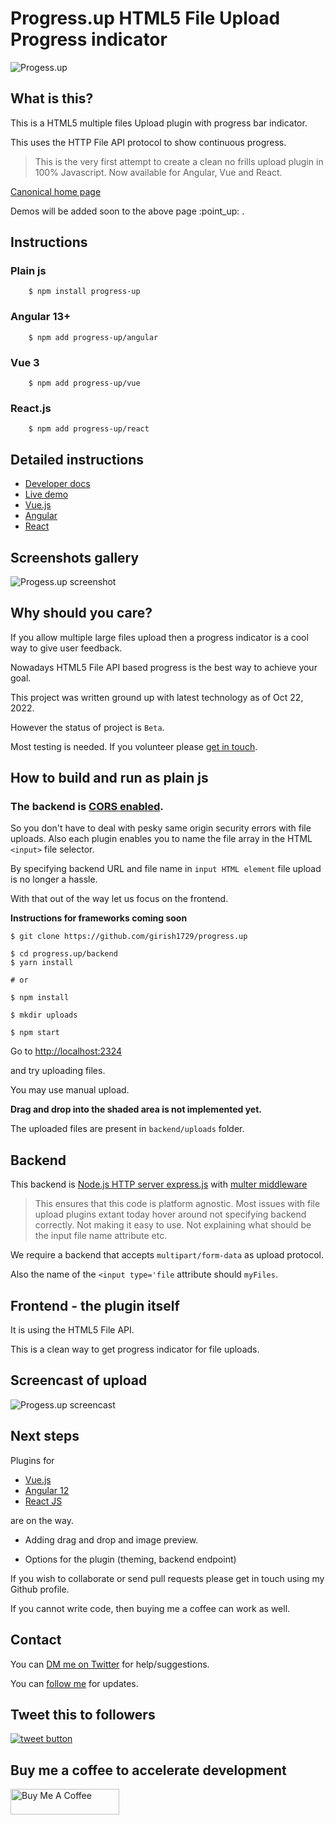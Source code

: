 # Progress.up HTML5 File Upload Progress indicator

![Progess.up](https://raw.githubusercontent.com/girish1729/progress.up/main//images/progress-up-logo.svg)

## What is this?

This is a HTML5 multiple files Upload plugin with progress bar
indicator.

This uses the HTTP File API protocol to show continuous progress.


>This is the very first attempt to create a clean no frills upload plugin
>in 100% Javascript. Now available for Angular, Vue and React.

[Canonical home page](https://progress-up.live)

Demos will be added soon to the above page :point\_up: .

## Instructions

### Plain js

```shell
	$ npm install progress-up
```

### Angular 13+

```shell
	$ npm add progress-up/angular
```
### Vue 3

```shell
	$ npm add progress-up/vue
```
### React.js

```shell
	$ npm add progress-up/react
```

## Detailed instructions

- [Developer docs](https://progress-up.live/docs)
- [Live demo](https://progress-up.live/demo)
- [Vue.js](https://progress-up.live/vue)
- [Angular](https://progress-up.live/angular)
- [React](https://progress-up.live/react)
 

## Screenshots gallery

![Progess.up
screenshot](https://raw.githubusercontent.com/girish1729/progress.up/main/html5-upload/images/progress-up-html5-upload-capture.png)

## Why should you care?

If you allow multiple large files upload then a progress indicator is a
cool way to give user feedback.

Nowadays HTML5 File API based progress is the best way to achieve your
goal.

This project was written ground up with latest technology as of Oct 22,
2022.

However the status of project is `Beta`.

Most testing is needed. If you volunteer please [get in
touch](https://twitter.com/girish1729).

## How to build and run as plain js

### The backend is [CORS enabled](https://en.wikipedia.org/wiki/Cross-origin_resource_sharing).


So you don't have to deal with pesky same origin security errors with
file uploads. Also each plugin enables you to name the file array in the
HTML `<input>` file selector.

By specifying backend URL and file name in `input HTML element` file
upload is no longer a hassle.

With that out of the way let us focus on the frontend.

**Instructions for frameworks coming soon**

```shell
$ git clone https://github.com/girish1729/progress.up

$ cd progress.up/backend
$ yarn install

# or

$ npm install

$ mkdir uploads

$ npm start
```

Go to [http://localhost:2324](http://localhost:2324)

 and try uploading files.

You may use manual upload.

__Drag and drop into the shaded area is not implemented yet.__

The uploaded files are present in `backend/uploads` folder.

## Backend

This backend is [Node.js HTTP server express.js](https://expressjs.com) with [multer middleware](http://expressjs.com/en/resources/middleware/multer.html)

> This ensures that this code is platform agnostic.
> Most issues with file upload plugins extant today hover around
> not specifying backend correctly. Not making it easy to use.
> Not explaining what should be the input file name attribute etc.
> 

We require a backend that accepts `multipart/form-data` as upload
protocol.

Also the name of the `<input type='file` attribute should `myFiles`.

## Frontend - the plugin itself

It is using the HTML5 File API.

This is a clean way to get progress indicator for file uploads.

## Screencast of upload

![Progess.up screencast](https://raw.githubusercontent.com/girish1729/progress.up/main/html5-upload/images/progress-up-html5-upload-capture.gif)

## Next steps

Plugins for 

- [Vue.js](https://www.vuejs.org) 
- [Angular 12](https://angular.io) 
- [React JS](https://reactjs.org) 

are on the way.

- Adding drag and drop and image preview.

- Options for the plugin (theming, backend endpoint)

If you wish to collaborate or send pull requests 
please get in touch using my Github profile.

If you cannot write code, then buying me a coffee can work as well.

## Contact

You can [DM me on Twitter](https://twitter.com/girish1729) for help/suggestions.

You can [follow me](https://twitter.com/intent/follow?screen_name=girish1729
) for updates.

## Tweet this to followers


<a href="https://twitter.com/intent/tweet?text=Tweet+this+to+your+followers&url=https%3A%2F%2Fgithub.com%2Fgirish1729%2Fprogress.up&hashtags=github&original_referer=http%3A%2F%2Fgithub.com%2F&tw_p=tweetbutton" target="_blank">
  <img src="http://jpillora.com/github-twitter-button/img/tweet.png"
       alt="tweet button" title="Tweet this to your followers"></img>
</a>

## Buy me a coffee to accelerate development

<a href="https://www.buymeacoffee.com/girish1729" target="_blank"><img src="https://cdn.buymeacoffee.com/buttons/default-orange.png" alt="Buy Me A Coffee" height="41" width="174"></a>

